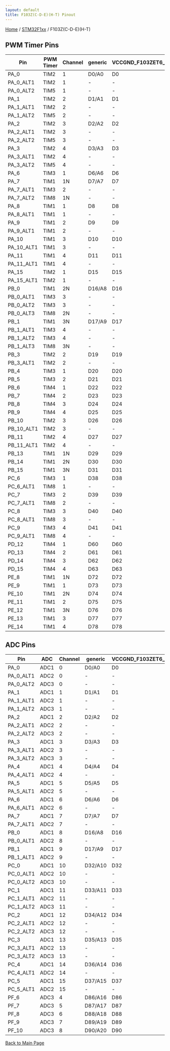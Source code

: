 ```yaml
---
layout: default
title: F103Z(C-D-E)(H-T) Pinout
---
```


[Home](../../index.md) / [STM32F1xx](../index.md) / F103Z(C-D-E)(H-T)

## PWM Timer Pins

| Pin | PWM Timer | Channel | generic | VCCGND_F103ZET6_XXX |
| --- | --- | --- | --- | --- |
| PA_0 | TIM2 | 1 | D0/A0 | D0 |
| PA_0_ALT1 | TIM2 | 1 | - | - |
| PA_0_ALT2 | TIM5 | 1 | - | - |
| PA_1 | TIM2 | 2 | D1/A1 | D1 |
| PA_1_ALT1 | TIM2 | 2 | - | - |
| PA_1_ALT2 | TIM5 | 2 | - | - |
| PA_2 | TIM2 | 3 | D2/A2 | D2 |
| PA_2_ALT1 | TIM2 | 3 | - | - |
| PA_2_ALT2 | TIM5 | 3 | - | - |
| PA_3 | TIM2 | 4 | D3/A3 | D3 |
| PA_3_ALT1 | TIM2 | 4 | - | - |
| PA_3_ALT2 | TIM5 | 4 | - | - |
| PA_6 | TIM3 | 1 | D6/A6 | D6 |
| PA_7 | TIM1 | 1N | D7/A7 | D7 |
| PA_7_ALT1 | TIM3 | 2 | - | - |
| PA_7_ALT2 | TIM8 | 1N | - | - |
| PA_8 | TIM1 | 1 | D8 | D8 |
| PA_8_ALT1 | TIM1 | 1 | - | - |
| PA_9 | TIM1 | 2 | D9 | D9 |
| PA_9_ALT1 | TIM1 | 2 | - | - |
| PA_10 | TIM1 | 3 | D10 | D10 |
| PA_10_ALT1 | TIM1 | 3 | - | - |
| PA_11 | TIM1 | 4 | D11 | D11 |
| PA_11_ALT1 | TIM1 | 4 | - | - |
| PA_15 | TIM2 | 1 | D15 | D15 |
| PA_15_ALT1 | TIM2 | 1 | - | - |
| PB_0 | TIM1 | 2N | D16/A8 | D16 |
| PB_0_ALT1 | TIM3 | 3 | - | - |
| PB_0_ALT2 | TIM3 | 3 | - | - |
| PB_0_ALT3 | TIM8 | 2N | - | - |
| PB_1 | TIM1 | 3N | D17/A9 | D17 |
| PB_1_ALT1 | TIM3 | 4 | - | - |
| PB_1_ALT2 | TIM3 | 4 | - | - |
| PB_1_ALT3 | TIM8 | 3N | - | - |
| PB_3 | TIM2 | 2 | D19 | D19 |
| PB_3_ALT1 | TIM2 | 2 | - | - |
| PB_4 | TIM3 | 1 | D20 | D20 |
| PB_5 | TIM3 | 2 | D21 | D21 |
| PB_6 | TIM4 | 1 | D22 | D22 |
| PB_7 | TIM4 | 2 | D23 | D23 |
| PB_8 | TIM4 | 3 | D24 | D24 |
| PB_9 | TIM4 | 4 | D25 | D25 |
| PB_10 | TIM2 | 3 | D26 | D26 |
| PB_10_ALT1 | TIM2 | 3 | - | - |
| PB_11 | TIM2 | 4 | D27 | D27 |
| PB_11_ALT1 | TIM2 | 4 | - | - |
| PB_13 | TIM1 | 1N | D29 | D29 |
| PB_14 | TIM1 | 2N | D30 | D30 |
| PB_15 | TIM1 | 3N | D31 | D31 |
| PC_6 | TIM3 | 1 | D38 | D38 |
| PC_6_ALT1 | TIM8 | 1 | - | - |
| PC_7 | TIM3 | 2 | D39 | D39 |
| PC_7_ALT1 | TIM8 | 2 | - | - |
| PC_8 | TIM3 | 3 | D40 | D40 |
| PC_8_ALT1 | TIM8 | 3 | - | - |
| PC_9 | TIM3 | 4 | D41 | D41 |
| PC_9_ALT1 | TIM8 | 4 | - | - |
| PD_12 | TIM4 | 1 | D60 | D60 |
| PD_13 | TIM4 | 2 | D61 | D61 |
| PD_14 | TIM4 | 3 | D62 | D62 |
| PD_15 | TIM4 | 4 | D63 | D63 |
| PE_8 | TIM1 | 1N | D72 | D72 |
| PE_9 | TIM1 | 1 | D73 | D73 |
| PE_10 | TIM1 | 2N | D74 | D74 |
| PE_11 | TIM1 | 2 | D75 | D75 |
| PE_12 | TIM1 | 3N | D76 | D76 |
| PE_13 | TIM1 | 3 | D77 | D77 |
| PE_14 | TIM1 | 4 | D78 | D78 |


## ADC Pins

| Pin | ADC | Channel | generic | VCCGND_F103ZET6_XXX |
| --- | --- | --- | --- | --- |
| PA_0 | ADC1 | 0 | D0/A0 | D0 |
| PA_0_ALT1 | ADC2 | 0 | - | - |
| PA_0_ALT2 | ADC3 | 0 | - | - |
| PA_1 | ADC1 | 1 | D1/A1 | D1 |
| PA_1_ALT1 | ADC2 | 1 | - | - |
| PA_1_ALT2 | ADC3 | 1 | - | - |
| PA_2 | ADC1 | 2 | D2/A2 | D2 |
| PA_2_ALT1 | ADC2 | 2 | - | - |
| PA_2_ALT2 | ADC3 | 2 | - | - |
| PA_3 | ADC1 | 3 | D3/A3 | D3 |
| PA_3_ALT1 | ADC2 | 3 | - | - |
| PA_3_ALT2 | ADC3 | 3 | - | - |
| PA_4 | ADC1 | 4 | D4/A4 | D4 |
| PA_4_ALT1 | ADC2 | 4 | - | - |
| PA_5 | ADC1 | 5 | D5/A5 | D5 |
| PA_5_ALT1 | ADC2 | 5 | - | - |
| PA_6 | ADC1 | 6 | D6/A6 | D6 |
| PA_6_ALT1 | ADC2 | 6 | - | - |
| PA_7 | ADC1 | 7 | D7/A7 | D7 |
| PA_7_ALT1 | ADC2 | 7 | - | - |
| PB_0 | ADC1 | 8 | D16/A8 | D16 |
| PB_0_ALT1 | ADC2 | 8 | - | - |
| PB_1 | ADC1 | 9 | D17/A9 | D17 |
| PB_1_ALT1 | ADC2 | 9 | - | - |
| PC_0 | ADC1 | 10 | D32/A10 | D32 |
| PC_0_ALT1 | ADC2 | 10 | - | - |
| PC_0_ALT2 | ADC3 | 10 | - | - |
| PC_1 | ADC1 | 11 | D33/A11 | D33 |
| PC_1_ALT1 | ADC2 | 11 | - | - |
| PC_1_ALT2 | ADC3 | 11 | - | - |
| PC_2 | ADC1 | 12 | D34/A12 | D34 |
| PC_2_ALT1 | ADC2 | 12 | - | - |
| PC_2_ALT2 | ADC3 | 12 | - | - |
| PC_3 | ADC1 | 13 | D35/A13 | D35 |
| PC_3_ALT1 | ADC2 | 13 | - | - |
| PC_3_ALT2 | ADC3 | 13 | - | - |
| PC_4 | ADC1 | 14 | D36/A14 | D36 |
| PC_4_ALT1 | ADC2 | 14 | - | - |
| PC_5 | ADC1 | 15 | D37/A15 | D37 |
| PC_5_ALT1 | ADC2 | 15 | - | - |
| PF_6 | ADC3 | 4 | D86/A16 | D86 |
| PF_7 | ADC3 | 5 | D87/A17 | D87 |
| PF_8 | ADC3 | 6 | D88/A18 | D88 |
| PF_9 | ADC3 | 7 | D89/A19 | D89 |
| PF_10 | ADC3 | 8 | D90/A20 | D90 |


[Back to Main Page](../../index.md)